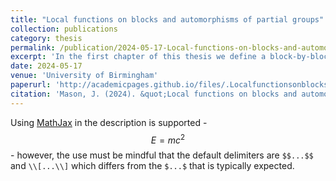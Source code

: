 ```yaml
---
title: "Local functions on blocks and automorphisms of partial groups"
collection: publications
category: thesis
permalink: /publication/2024-05-17-Local-functions-on-blocks-and-automorphisms-of-partial-groups
excerpt: 'In the first chapter of this thesis we define a block-by-block version of Isaacs and Navarro's chain local condition and then prove that the Alperin--McKay conjecture is equivalent to a certain function on groups having this property. We then go on to prove several other block-by-block versions of results from Isaacs and Navarro's paper. The second part concerns automorphisms of partial groups, specifically which groups can arise as automorphisms of different types of partial group. We show that for any finite group one can construct a finite partial group that has this finite group as an automorphism group. We also prove an analogous result for groups and objective partial groups as well as a partial result for finite groups and finite objective partial groups. Lastly we show that there are no automorphism groups of localities that do not arise as automorphism groups of groups, a rephrasing of the same result for fusion systems. This thesis is split into two entirely self-contained chapters.'
date: 2024-05-17
venue: 'University of Birmingham'
paperurl: 'http://academicpages.github.io/files/.Localfunctionsonblocksandautomorphismsofpartialgroupspdf'
citation: 'Mason, J. (2024). &quot;Local functions on blocks and automorphisms of partial groups.&quot;'
---
```


Using [MathJax](https://www.mathjax.org/) in the description is supported - $$E=mc^2$$ - however, the use must be mindful that the default delimiters are `$$...$$` and `\\[...\\]` which differs from the `$...$` that is typically expected.
